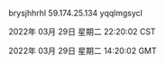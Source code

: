 brysjhhrhl 59.174.25.134 yqqlmgsycl

2022年 03月 29日 星期二 22:20:02 CST

2022年 03月 29日 星期二 14:20:02 GMT

